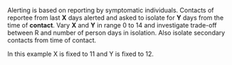 Alerting is based on reporting by symptomatic individuals. 
Contacts of reportee from last **X** days alerted and asked to isolate for **Y** days from the time of **contact**.
Vary **X** and **Y** in range 0 to 14 and investigate trade-off between R and number of person days in isolation.
Also isolate secondary contacts from time of contact.

In this example X is fixed to 11 and Y is fixed to 12.